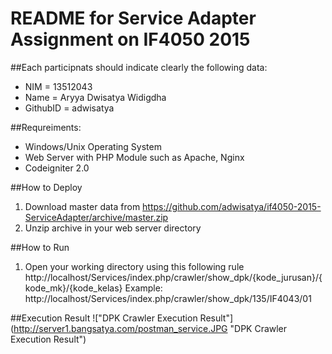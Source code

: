 # README for Service Adapter Assignment on IF4050 2015

##Each participnats should indicate clearly the following data:
 * NIM      = 13512043
 * Name     = Aryya Dwisatya Widigdha
 * GithubID = adwisatya

##Requreiments:
 * Windows/Unix Operating System
 * Web Server with PHP Module such as Apache, Nginx
 * Codeigniter 2.0

##How to Deploy
 1. Download master data from https://github.com/adwisatya/if4050-2015-ServiceAdapter/archive/master.zip
 2. Unzip archive in your web server directory

 
##How to Run
 1. Open your working directory using this following rule
 http://localhost/Services/index.php/crawler/show_dpk/{kode_jurusan}/{kode_mk}/{kode_kelas}
 Example:
 http://localhost/Services/index.php/crawler/show_dpk/135/IF4043/01

##Execution Result
!["DPK Crawler Execution Result"] (http://server1.bangsatya.com/postman_service.JPG "DPK Crawler Execution Result")
